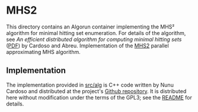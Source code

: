 # MHS2
This directory contains an Algorun container implementing the MHS² algorithm for minimal hitting set enumeration.
For details of the algorithm, see _An efficient distributed algorithm for computing minimal hitting sets_ ([PDF](//dx-2014.ist.tugraz.at/papers/DX14_Mon_PM_S1_paper1.pdf)) by Cardoso and Abreu.
Implementation of the [MHS2](https://github.com/npcardoso/MHS2) parallel approximating MHS algorithm.

## Implementation
The implementation provided in [src/alg](src/alg) is C++ code written by Nunu Cardoso and distributed at the project's [Github repository](//github.com/npcardoso/MHS2).
It is distributed here without modification under the terms of the GPL3; see the [README](src/alg/README.md) for details.
